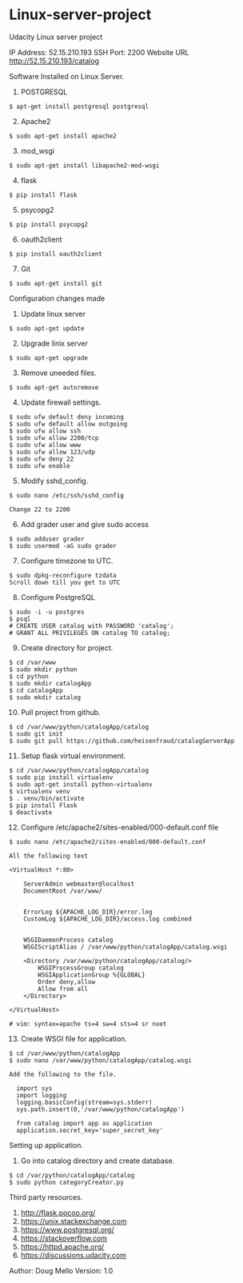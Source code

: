 # Linux-server-project
Udacity Linux server project 


IP Address: 52.15.210.193
SSH Port: 2200
Website URL http://52.15.210.193/catalog

Software Installed on Linux Server. 
  1. POSTGRESQL
  
    $ apt-get install postgresql postgresql
  2. Apache2
  
    $ sudo apt-get install apache2 
  3. mod_wsgi
  
    $ sudo apt-get install libapache2-mod-wsgi
  4. flask
  
    $ pip install flask
    
  5. psycopg2
  
    $ pip install psycopg2
    
  6. oauth2client
  
    $ pip install oauth2client
  
  7. Git
    
    $ sudo apt-get install git

Configuration changes made

  1. Update linux server
  
    $ sudo apt-get update
    
  2. Upgrade linix server
  
    $ sudo apt-get upgrade
    
  3. Remove uneeded files.
  
    $ sudo apt-get autoremove
    
  4. Update firewall settings.
  
    $ sudo ufw default deny incoming
    $ sudo ufw default allow outgoing
    $ sudo ufw allow ssh
    $ sudo ufw allow 2200/tcp
    $ sudo ufw allow www
    $ sudo ufw allow 123/udp
    $ sudo ufw deny 22
    $ sudo ufw enable
    
  5. Modify sshd_config.
  
    $ sudo nano /etc/ssh/sshd_config
    
    Change 22 to 2200
    
  6. Add grader user and give sudo access
  
    $ sudo adduser grader
    $ sudo usermod -aG sudo grader
    
  7. Configure timezone to UTC.
 
    $ sudo dpkg-reconfigure tzdata
    Scroll down till you get to UTC
    
  8. Configure PostgreSQL
  
    $ sudo -i -u postgres
    $ psql
    # CREATE USER catalog with PASSWORD 'catalog';
    # GRANT ALL PRIVILEGES ON catalog TO catalog;
    
  9. Create directory for project.
  
    $ cd /var/www
    $ sudo mkdir python
    $ cd python
    $ sudo mkdir catalogApp
    $ cd catalogApp
    $ sudo mkdir catalog
   
  10. Pull project from github.
    
    $ cd /var/www/python/catalogApp/catalog
    $ sudo git init
    $ sudo git pull https://github.com/heisenfraud/catalogServerApp
    
  11.  Setup flask virtual environment.
  
    $ cd /var/www/python/catalogApp/catalog
    $ sudo pip install virtualenv
    $ sudo apt-get install python-virtualenv
    $ virtualenv venv
    $ . venv/bin/activate
    $ pip install Flask
    $ deactivate
    
  12. Configure /etc/apache2/sites-enabled/000-default.conf file
  
    $ sudo nano /etc/apache2/sites-enabled/000-default.conf
    
    All the following text
    
    <VirtualHost *:80>

        ServerAdmin webmaster@localhost
        DocumentRoot /var/www/


        ErrorLog ${APACHE_LOG_DIR}/error.log
        CustomLog ${APACHE_LOG_DIR}/access.log combined


        WSGIDaemonProcess catalog
        WSGIScriptAlias / /var/www/python/catalogApp/catalog.wsgi

        <Directory /var/www/python/catalogApp/catalog/>
            WSGIProcessGroup catalog
            WSGIApplicationGroup %{GLOBAL}
            Order deny,allow
            Allow from all
        </Directory>

    </VirtualHost>

    # vim: syntax=apache ts=4 sw=4 sts=4 sr noet
    
  13. Create WSGI file for application.
    
    $ cd /var/www/python/catalogApp
    $ sudo nano /var/www/python/catalogApp/catalog.wsgi
    
    Add the following to the file.
    
      import sys
      import logging
      logging.basicConfig(stream=sys.stderr)
      sys.path.insert(0,'/var/www/python/catalogApp')

      from catalog import app as application
      application.secret_key='super_secret_key'


Setting up application.
  
  1. Go into catalog directory and create database.
    
    $ cd /var/python/catalogApp/catalog
    $ sudo python categoryCreator.py

Third party resources.

  1. http://flask.pocoo.org/
  2. https://unix.stackexchange.com
  3. https://www.postgresql.org/
  4. https://stackoverflow.com
  5. https://httpd.apache.org/
  6. https://discussions.udacity.com
  
Author: Doug Mello
Version: 1.0
